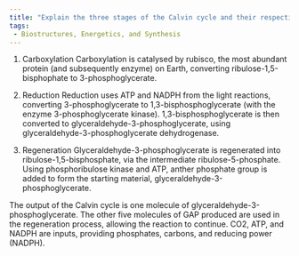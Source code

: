 ```yaml
---
title: "Explain the three stages of the Calvin cycle and their respective inputs and outputs."
tags:
 - Biostructures, Energetics, and Synthesis
---
```


1. Carboxylation
Carboxylation is catalysed by rubisco, the most abundant protein (and subsequently enzyme) on Earth, converting ribulose-1,5-bisphophate to 3-phosphoglycerate.


2. Reduction
Reduction uses ATP and NADPH from the light reactions, converting 3-phosphoglycerate to 1,3-bisphosphoglycerate (with the enzyme 3-phosphoglycerate kinase). 1,3-bisphosphoglycerate is then converted to glyceraldehyde-3-phosphoglycerate, using glyceraldehyde-3-phosphoglycerate dehydrogenase. 


3. Regeneration
Glyceraldehyde-3-phosphoglycerate is regenerated into ribulose-1,5-bisphosphate, via the intermediate ribulose-5-phosphate. Using phosphoribulose kinase and ATP, anther phosphate group is added to form the starting material, glyceraldehyde-3-phosphoglycerate. 


The output of the Calvin cycle is one molecule of glyceraldehyde-3-phosphoglycerate. The other five molecules of GAP produced are used in the regeneration process, allowing the reaction to continue. CO2, ATP, and NADPH are inputs, providing phosphates, carbons, and reducing power (NADPH). 

